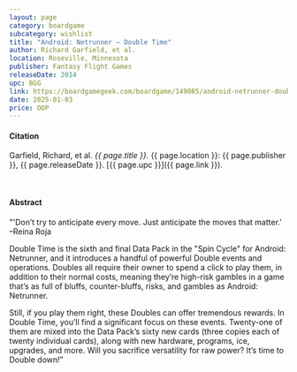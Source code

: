 ```yaml
---
layout: page
category: boardgame
subcategory: wishlist
title: "Android: Netrunner – Double Time"
author: Richard Garfield, et al.
location: Roseville, Minnesota
publisher: Fantasy Flight Games
releaseDate: 2014
upc: BGG
link: https://boardgamegeek.com/boardgame/149085/android-netrunner-double-time
date: 2025-01-03
price: OOP
---
```


#### Citation

Garfield, Richard, et al. *{{ page.title }}.* {{ page.location }}: {{ page.publisher }}, {{ page.releaseDate }}. [{{ page.upc }}]({{ page.link }}).

<br>


#### Abstract

"'Don’t try to anticipate every move. Just anticipate the moves that matter.' –Reina Roja

Double Time is the sixth and final Data Pack in the "Spin Cycle" for Android: Netrunner, and it introduces a handful of powerful Double events and operations. Doubles all require their owner to spend a click to play them, in addition to their normal costs, meaning they’re high-risk gambles in a game that’s as full of bluffs, counter-bluffs, risks, and gambles as Android: Netrunner.

Still, if you play them right, these Doubles can offer tremendous rewards. In Double Time, you’ll find a significant focus on these events. Twenty-one of them are mixed into the Data Pack’s sixty new cards (three copies each of twenty individual cards), along with new hardware, programs, ice, upgrades, and more. Will you sacrifice versatility for raw power? It’s time to Double down!"

